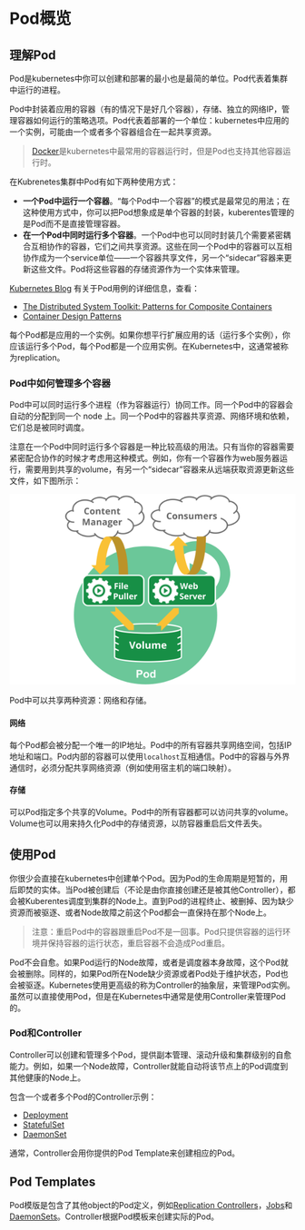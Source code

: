 # Pod概览

## 理解Pod

Pod是kubernetes中你可以创建和部署的最小也是最简的单位。Pod代表着集群中运行的进程。

Pod中封装着应用的容器（有的情况下是好几个容器），存储、独立的网络IP，管理容器如何运行的策略选项。Pod代表着部署的一个单位：kubernetes中应用的一个实例，可能由一个或者多个容器组合在一起共享资源。

> [Docker](https://www.docker.com)是kubernetes中最常用的容器运行时，但是Pod也支持其他容器运行时。


在Kubrenetes集群中Pod有如下两种使用方式：

- **一个Pod中运行一个容器**。“每个Pod中一个容器”的模式是最常见的用法；在这种使用方式中，你可以把Pod想象成是单个容器的封装，kuberentes管理的是Pod而不是直接管理容器。
- **在一个Pod中同时运行多个容器**。一个Pod中也可以同时封装几个需要紧密耦合互相协作的容器，它们之间共享资源。这些在同一个Pod中的容器可以互相协作成为一个service单位——一个容器共享文件，另一个“sidecar”容器来更新这些文件。Pod将这些容器的存储资源作为一个实体来管理。

[Kubernetes Blog](http://blog.kubernetes.io) 有关于Pod用例的详细信息，查看：

- [The Distributed System Toolkit: Patterns for Composite Containers](https://kubernetes.io/blog/2015/06/the-distributed-system-toolkit-patterns/)
- [Container Design Patterns](https://kubernetes.io/blog/2016/06/container-design-patterns/)

每个Pod都是应用的一个实例。如果你想平行扩展应用的话（运行多个实例），你应该运行多个Pod，每个Pod都是一个应用实例。在Kubernetes中，这通常被称为replication。

### Pod中如何管理多个容器

Pod中可以同时运行多个进程（作为容器运行）协同工作。同一个Pod中的容器会自动的分配到同一个 node 上。同一个Pod中的容器共享资源、网络环境和依赖，它们总是被同时调度。

注意在一个Pod中同时运行多个容器是一种比较高级的用法。只有当你的容器需要紧密配合协作的时候才考虑用这种模式。例如，你有一个容器作为web服务器运行，需要用到共享的volume，有另一个“sidecar”容器来从远端获取资源更新这些文件，如下图所示：

![pod diagram](../images/pod-overview.png)

Pod中可以共享两种资源：网络和存储。

#### 网络

每个Pod都会被分配一个唯一的IP地址。Pod中的所有容器共享网络空间，包括IP地址和端口。Pod内部的容器可以使用`localhost`互相通信。Pod中的容器与外界通信时，必须分配共享网络资源（例如使用宿主机的端口映射）。

#### 存储

可以Pod指定多个共享的Volume。Pod中的所有容器都可以访问共享的volume。Volume也可以用来持久化Pod中的存储资源，以防容器重启后文件丢失。

## 使用Pod

你很少会直接在kubernetes中创建单个Pod。因为Pod的生命周期是短暂的，用后即焚的实体。当Pod被创建后（不论是由你直接创建还是被其他Controller），都会被Kuberentes调度到集群的Node上。直到Pod的进程终止、被删掉、因为缺少资源而被驱逐、或者Node故障之前这个Pod都会一直保持在那个Node上。

> 注意：重启Pod中的容器跟重启Pod不是一回事。Pod只提供容器的运行环境并保持容器的运行状态，重启容器不会造成Pod重启。

Pod不会自愈。如果Pod运行的Node故障，或者是调度器本身故障，这个Pod就会被删除。同样的，如果Pod所在Node缺少资源或者Pod处于维护状态，Pod也会被驱逐。Kubernetes使用更高级的称为Controller的抽象层，来管理Pod实例。虽然可以直接使用Pod，但是在Kubernetes中通常是使用Controller来管理Pod的。

### Pod和Controller

Controller可以创建和管理多个Pod，提供副本管理、滚动升级和集群级别的自愈能力。例如，如果一个Node故障，Controller就能自动将该节点上的Pod调度到其他健康的Node上。

包含一个或者多个Pod的Controller示例：

- [Deployment](deployment.md)
- [StatefulSet](./statefulset.md)
- [DaemonSet](daemonset.md)

通常，Controller会用你提供的Pod Template来创建相应的Pod。

## Pod Templates

Pod模版是包含了其他object的Pod定义，例如[Replication Controllers](replicaset.md)，[Jobs](./job.md)和
[DaemonSets](./daemonset.md)。Controller根据Pod模板来创建实际的Pod。
